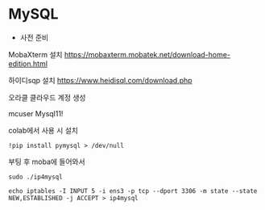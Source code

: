# MySQL



- 사전 준비

MobaXterm 설치 https://mobaxterm.mobatek.net/download-home-edition.html

하이디sqp 설치 https://www.heidisql.com/download.php

오라클 클라우드 계정 생성

mcuser Mysql11!



colab에서 사용 시 설치

```
!pip install pymysql > /dev/null
```



부팅 후 moba에 들어와서 

```
sudo ./ip4mysql
```



```
echo iptables -I INPUT 5 -i ens3 -p tcp --dport 3306 -m state --state NEW,ESTABLISHED -j ACCEPT > ip4mysql
```






